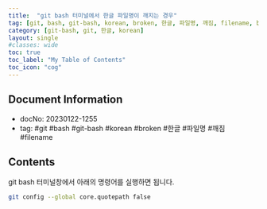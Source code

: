```yaml
---      
title:  "git bash 터미널에서 한글 파일명이 깨지는 경우"   
tag: [git, bash, git-bash, korean, broken, 한글, 파일명, 깨짐, filename, broken-korean-filename]      
category: [git-bash, git, 한글, korean]
layout: single
#classes: wide
toc: true
toc_label: "My Table of Contents"
toc_icon: "cog"
---
```


## Document Information   
- docNo: 20230122-1255   
- tag: #git #bash #git-bash #korean #broken #한글 #파일명 #깨짐 #filename   
   
## Contents   
   
git bash 터미널창에서 아래의 명령어를 실행하면 됩니다.    
   
```bash   
git config --global core.quotepath false   
```   
   
